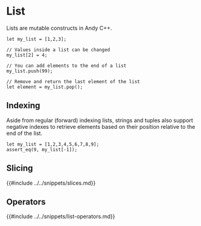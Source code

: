 # List

Lists are mutable constructs in Andy C++.

```ndc
let my_list = [1,2,3];

// Values inside a list can be changed
my_list[2] = 4;

// You can add elements to the end of a list
my_list.push(99);

// Remove and return the last element of the list
let element = my_list.pop();
```

## Indexing

Aside from regular (forward) indexing lists, strings and tuples also support negative indexes to retrieve elements based
on their position relative to the end of the list.

```
let my_list = [1,2,3,4,5,6,7,8,9];
assert_eq(9, my_list[-1]);
```

## Slicing

{{#include ../../snippets/slices.md}}

## Operators

{{#include ../../snippets/list-operators.md}}
